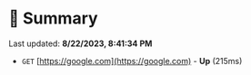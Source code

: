 # 📖 Summary
Last updated: **8/22/2023, 8:41:34 PM**

- `GET` [https://google.com](https://google.com) - **Up** (215ms)
